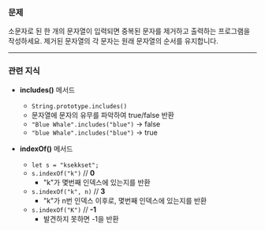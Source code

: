 ### 문제

소문자로 된 한 개의 문자열이 입력되면 중복된 문자를 제거하고 출력하는 프로그램을 작성하세요.
제거된 문자열의 각 문자는 원래 문자열의 순서를 유지합니다.

---

### 관련 지식

- **includes()** 메서드

  - `String.prototype.includes()`
  - 문자열에 문자의 유무를 파악하여 true/false 반환
  - `"Blue Whale".includes("blue")` -> false
  - `"blue Whale".includes("blue")` -> true

- **indexOf()** 메서드
  - `let s = "ksekkset";`
  - `s.indexOf("k")` // **0**
    - "k"가 몇번째 인덱스에 있는지를 반환
  - `s.indexOf("k", n)` // **3**
    - "k"가 n번 인덱스 이후로, 몇번째 인덱스에 있는지를 반환
  - `s.indexOf("K")` // **-1**
    - 발견하지 못하면 -1을 반환

